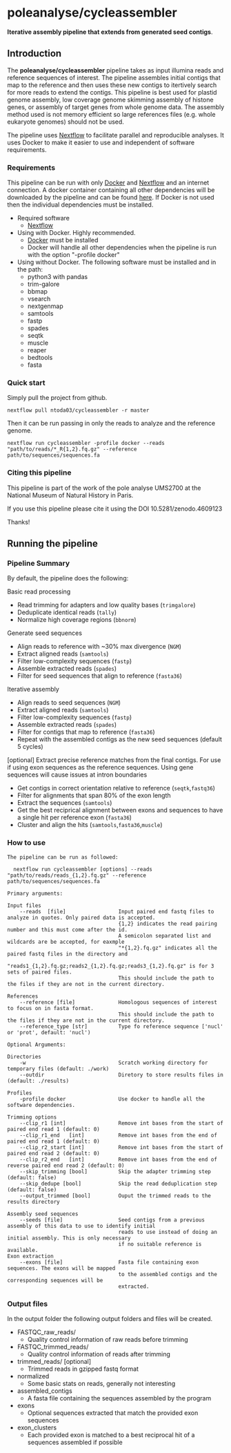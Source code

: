 
# poleanalyse/cycleassembler

**Iterative assembly pipeline that extends from generated seed contigs**.

## Introduction

The **poleanalyse/cycleassembler** pipeline takes as input illumina reads and reference sequences of interest. The pipeline assembles initial contigs that map to the reference and then uses these new contigs to itertively search for more reads to extend the contigs. This pipeline is best used for plastid genome assembly, low coverage genome skimming assembly of histone genes, or assembly of target genes from whole genome data. The assembly method used is not memory efficient so large references files (e.g. whole eukaryote genomes) should not be used.

The pipeline uses [Nextflow](https://www.nextflow.io) to facilitate parallel and reproducible analyses. It uses Docker to make it easier to use and independent of software requirements.

### Requirements

This pipeline can be run with only [Docker](https://docs.docker.com/engine/installation/) and [Nextflow](https://www.nextflow.io) and an internet connection. A docker container containing all other dependencies will be downloaded by the pipeline and can be found [here](https://hub.docker.com/repository/docker/poleanalyse/cycleassembler). If Docker is not used then the individual dependencies must be installed.

* Required software
    - [Nextflow](https://www.nextflow.io)
* Using with Docker. Highly recommended.
    - [Docker](https://docs.docker.com/engine/installation/) must be installed 
    - Docker will handle all other dependencies when the pipeline is run with the option "-profile docker"
* Using without Docker. The following software must be installed and in the path:
    - python3 with pandas
    - trim-galore
    - bbmap
    - vsearch
    - nextgenmap
    - samtools
    - fastp
    - spades
    - seqtk
    - muscle
    - reaper
    - bedtools
    - fasta

### Quick start

Simply pull the project from github.

`nextflow pull ntoda03/cycleassembler -r master`

Then it can be run passing in only the reads to analyze and the reference genome.

`nextflow run cycleassembler -profile docker --reads "path/to/reads/*_R{1,2}.fq.gz" --reference path/to/sequences/sequences.fa`

### Citing this pipeline

This pipeline is part of the work of the pole analyse UMS2700 at the National Museum of Natural History in Paris.

If you use this pipeline please cite it using the DOI 10.5281/zenodo.4609123

Thanks!

## Running the pipeline

### Pipeline Summary

By default, the pipeline does the following:

Basic read processing
* Read trimming for adapters and low quality bases (`trimgalore`)
* Deduplicate identical reads (`tally`)
* Normalize high coverage regions (`bbnorm`)

Generate seed sequences
 * Align reads to reference with ~30% max divergence (`NGM`)
 * Extract aligned reads (`samtools`)
 * Filter low-complexity sequences (`fastp`)
 * Assemble extracted reads (`spades`)
 * Filter for seed sequences that align to reference (`fasta36`)

Iterative assembly
 * Align reads to seed sequences (`NGM`)
 * Extract aligned reads (`samtools`)
 * Filter low-complexity sequences (`fastp`)
 * Assemble extracted reads (`spades`)
 * Filter for contigs that map to reference (`fasta36`)
 * Repeat with the assembled contigs as the new seed sequences (default 5 cycles)

[optional] Extract precise reference matches from the final contigs. For use if using exon sequences as the reference sequences. Using gene sequences will cause issues at intron boundaries
 * Get contigs in correct orientation relative to reference (`seqtk`,`fastq36`)
 * Filter for alignments that span 80% of the exon length
 * Extract the sequences (`samtools`)
 * Get the best reciprical alignment between exons and sequences to have a single hit per reference exon (`fasta36`)
 * Cluster and align the hits (`samtools`,`fasta36`,`muscle`)

### How to use

```
The pipeline can be run as followed:

  nextflow run cycleassembler [options] --reads "path/to/reads/reads_{1,2}.fq.gz" --reference path/to/sequences/sequences.fa

Primary arguments:

Input files
    --reads  [file]                 Input paired end fastq files to analyze in quotes. Only paired data is accepted.
                                    {1,2} indicates the read pairing number and this must come after the id.
                                    A semicolon separated list and wildcards are be accepted, for eaxmple
                                    "*{1,2}.fq.gz" indicates all the paired fastq files in the directory and
                                    "reads1_{1,2}.fq.gz;reads2_{1,2}.fq.gz;reads3_{1,2}.fq.gz" is for 3 sets of paired files.
                                    This should include the path to the files if they are not in the current directory.

References
    --reference [file]              Homologous sequences of interest to focus on in fasta format.
                                    This should include the path to the files if they are not in the current directory.
    --reference_type [str]          Type fo reference sequence ['nucl' or 'prot', default: 'nucl')

Optional Arguments:

Directories
    -w                              Scratch working directory for temporary files (default: ./work)
    --outdir                        Diretory to store results files in (default: ./results)

Profiles
    -profile docker                 Use docker to handle all the software dependencies. 

Trimming options
    --clip_r1 [int]                 Remove int bases from the start of paired end read 1 (default: 0)
    --clip_r1_end   [int]           Remove int bases from the end of paired end read 1 (default: 0)
    --clip_r2_start [int]           Remove int bases from the start of paired end read 2 (default: 0)
    --clip_r2_end   [int]           Remove int bases from the end of reverse paired end read 2 (default: 0)
    --skip_trimming [bool]          Skip the adapter trimming step (default: false)
    --skip_dedupe [bool]            Skip the read deduplication step  (default: false)
    --output_trimmed [bool]         Ouput the trimmed reads to the results directory

Assembly seed sequences
    --seeds [file]                  Seed contigs from a previous assembly of this data to use to identify initial
                                    reads to use instead of doing an initial assembly. This is only necessary
                                    if no suitable reference is available.
Exon extraction
    --exons [file]                  Fasta file containing exon sequences. The exons will be mapped
                                    to the assembled contigs and the corresponding sequences will be
                                    extracted.
```

### Output files

In the output folder the following output folders and files will be created.

* FASTQC_raw_reads/ 
    - Quality control information of raw reads before trimming
* FASTQC_trimmed_reads/ 
    - Quality control information of reads after trimming
* trimmed_reads/ [optional] 
    - Trimmed reads in gzipped fastq format
* normalized
    - Some basic stats on reads, generally not interesting
* assembled_contigs
    - A fasta file containing the sequences assembled by the program
* exons
    - Optional sequences extracted that match the provided exon sequences
* exon_clusters
    - Each provided exon is matched to a best reciprocal hit of a sequences assembled if possible
